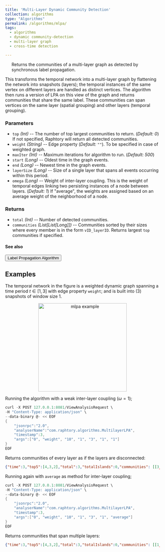 ```yaml
---
title: 'Multi-Layer Dynamic Community Detection'
collection: algorithms
type: "Algorithms"
permalink: /algorithms/mlpa/
tags:
  - algorithms
  - dynamic community-detection
  - multi-layer graph
  - cross-time detection

---
```



<p style="margin-left: 1.5em;"> Returns the communities of a multi-layer graph as detected by synchronous label propagation.</p>

  This transforms the temporal network into a multi-layer graph by flattening the network into snapshots (layers); the temporal instances of the same vertex on different layers are handled as distinct vertices. The algorithm then runs a version of LPA on this view of the graph and returns communities that
  share the same label. These communities can span vertices on the same layer (spatial grouping) and other layers (temporal grouping).

### Parameters
* `top` _(Int)_ -- The number of top largest communities to return. (_Default: 0_)
                      If not specified, Raphtory will return all detected communities.
* `weight` _(String)_ -- Edge property (_Default: `""`_). To be specified in case of weighted graph.
* `maxIter` _(Int)_ -- Maximum iterations for algorithm to run. (_Default: 500_)
* `start` _(Long)_   -- Oldest time in the graph events.
* `end` _(Long)_     -- Newest time in the graph events.
* `layerSize` _(Long)_ -- Size of a single layer that spans all events occurring within this period.
* `omega` _(Long)_    -- Weight of inter-layer coupling. This is the weight of temporal edges linking two persisting instances of a node between layers. (_Default: 1_) 
					If "average", the weights are assigned based on an average weight of the neighborhood of a node.

### Returns
* `total` _(Int)_ -- Number of detected communities.
* `communities` _(List[List[Long]])_ -- Communities sorted by their sizes where every member is in the form `vID_layerID`. Returns largest `top` communities if specified.


#### See also
<button onclick="location.href='/algorithms/lpa/'" type="button" class="btn btn-default">
         Label Propagation Algorithm</button>

## Examples
The temporal network in the figure is a weighted dynamic graph spanning a time period $t \in [1,3]$ with edge property `weight`; and is built into (3) snapshots of window size 1.
 
<p align="center">
	<img src="../../images/mlpa-eg.png" style="width: 30vw;" alt="mlpa example"/>
</p>


Running the algorithm with a weak inter-layer coupling ($\omega = 1$);
```scala
curl -X POST 127.0.0.1:8081/ViewAnalysisRequest \
-H "Content-Type: application/json" \
--data-binary @- << EOF 
{
	"jsonrpc":"2.0",
	"analyserName":"com.raphtory.algorithms.MultilayerLPA",
	"timestamp":3,
	"args":["0", "weight", "10", "1", "3", "1", "1"]
}
EOF
```

Returns communities of every layer as if the layers are disconnected: 

```json
{"time":3,"top5":[4,3,2],"total":3,"totalIslands":0,"communities": [[3_3,4_3,1_3,2_3],[3_1,1_1,2_1],[1_2,2_2]], "viewTime":47}
```

Running again with `average` as method for inter-layer coupling;
```scala
curl -X POST 127.0.0.1:8081/ViewAnalysisRequest \
-H "Content-Type: application/json" \
--data-binary @- << EOF 
{
	"jsonrpc":"2.0",
	"analyserName":"com.raphtory.algorithms.MultilayerLPA",
	"timestamp":3,
	"args":["0", "weight", "10", "1", "3", "1", "average"]
}
EOF
```

Returns communities that span multiple layers:

```json
{"time":3,"top5":[4,3,2],"total":3,"totalIslands":0,"communities": [[1_2,1_3,2_2,2_3],[3_1,1_1,2_1],[3_3,4_3]], "viewTime":95}
```